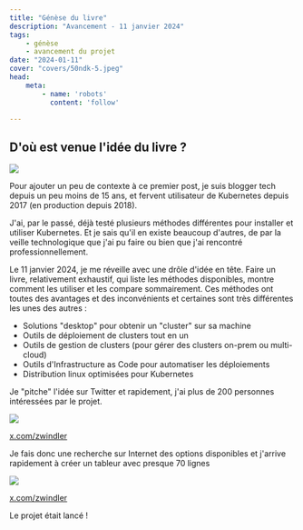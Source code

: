 ```yaml
---
title: "Génèse du livre"
description: "Avancement - 11 janvier 2024"
tags:
    - génèse
    - avancement du projet
date: "2024-01-11"
cover: "covers/50ndk-5.jpeg"
head:
    meta:
        - name: 'robots'
          content: 'follow'

---
```


## D'où est venue l'idée du livre ?

![](https://geps.dev/progress/0)

Pour ajouter un peu de contexte à ce premier post, je suis blogger tech depuis un peu moins de 15 ans, et fervent utilisateur de Kubernetes depuis 2017 (en production depuis 2018).

J'ai, par le passé, déjà testé plusieurs méthodes différentes pour installer et utiliser Kubernetes. Et je sais qu'il en existe beaucoup d'autres, de par la veille technologique que j'ai pu faire ou bien que j'ai rencontré professionnellement.

Le 11 janvier 2024, je me réveille avec une drôle d'idée en tête. Faire un livre, relativement exhaustif, qui liste les méthodes disponibles, montre comment les utiliser et les compare sommairement. Ces méthodes ont toutes des avantages et des inconvénients et certaines sont très différentes les unes des autres :

* Solutions "desktop" pour obtenir un "cluster" sur sa machine
* Outils de déploiement de clusters tout en un
* Outils de gestion de clusters (pour gérer des clusters on-prem ou multi-cloud)
* Outils d'Infrastructure as Code pour automatiser les déploiements
* Distribution linux optimisées pour Kubernetes

Je "pitche" l'idée sur Twitter et rapidement, j'ai plus de 200 personnes intéressées par le projet.

![](images/genese/genese1.png)

[x.com/zwindler](https://x.com/zwindler/status/1745358435762274658)

Je fais donc une recherche sur Internet des options disponibles et j'arrive rapidement à créer un tableur avec presque 70 lignes

![](images/genese/genese2.png)

[x.com/zwindler](https://x.com/zwindler/status/1745456748956409899)

Le projet était lancé !
